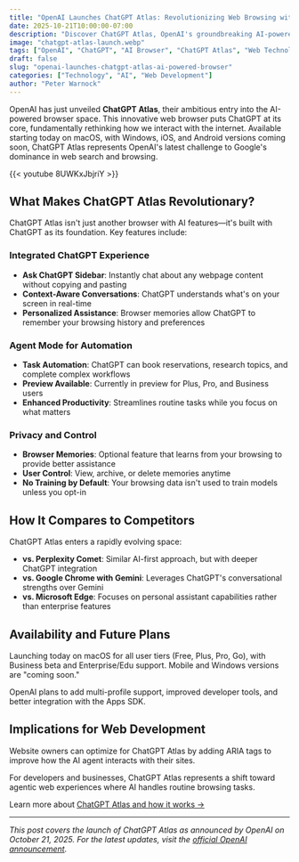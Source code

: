 ```yaml
---
title: "OpenAI Launches ChatGPT Atlas: Revolutionizing Web Browsing with AI"
date: 2025-10-21T10:00:00-07:00
description: "Discover ChatGPT Atlas, OpenAI's groundbreaking AI-powered browser that integrates ChatGPT directly into web browsing, featuring agent mode, browser memories, and personalized assistance."
image: "chatgpt-atlas-launch.webp"
tags: ["OpenAI", "ChatGPT", "AI Browser", "ChatGPT Atlas", "Web Technology", "AI Innovation"]
draft: false
slug: "openai-launches-chatgpt-atlas-ai-powered-browser"
categories: ["Technology", "AI", "Web Development"]
author: "Peter Warnock"
---
```


OpenAI has just unveiled **ChatGPT Atlas**, their ambitious entry into the AI-powered browser space. This innovative web browser puts ChatGPT at its core, fundamentally rethinking how we interact with the internet. Available starting today on macOS, with Windows, iOS, and Android versions coming soon, ChatGPT Atlas represents OpenAI's latest challenge to Google's dominance in web search and browsing.

{{< youtube 8UWKxJbjriY >}}

## What Makes ChatGPT Atlas Revolutionary?

ChatGPT Atlas isn't just another browser with AI features—it's built with ChatGPT as its foundation. Key features include:

### Integrated ChatGPT Experience
- **Ask ChatGPT Sidebar**: Instantly chat about any webpage content without copying and pasting
- **Context-Aware Conversations**: ChatGPT understands what's on your screen in real-time
- **Personalized Assistance**: Browser memories allow ChatGPT to remember your browsing history and preferences

### Agent Mode for Automation
- **Task Automation**: ChatGPT can book reservations, research topics, and complete complex workflows
- **Preview Available**: Currently in preview for Plus, Pro, and Business users
- **Enhanced Productivity**: Streamlines routine tasks while you focus on what matters

### Privacy and Control
- **Browser Memories**: Optional feature that learns from your browsing to provide better assistance
- **User Control**: View, archive, or delete memories anytime
- **No Training by Default**: Your browsing data isn't used to train models unless you opt-in

## How It Compares to Competitors

ChatGPT Atlas enters a rapidly evolving space:

- **vs. Perplexity Comet**: Similar AI-first approach, but with deeper ChatGPT integration
- **vs. Google Chrome with Gemini**: Leverages ChatGPT's conversational strengths over Gemini
- **vs. Microsoft Edge**: Focuses on personal assistant capabilities rather than enterprise features

## Availability and Future Plans

Launching today on macOS for all user tiers (Free, Plus, Pro, Go), with Business beta and Enterprise/Edu support. Mobile and Windows versions are "coming soon."

OpenAI plans to add multi-profile support, improved developer tools, and better integration with the Apps SDK.

## Implications for Web Development

Website owners can optimize for ChatGPT Atlas by adding ARIA tags to improve how the AI agent interacts with their sites.

For developers and businesses, ChatGPT Atlas represents a shift toward agentic web experiences where AI handles routine browsing tasks.

Learn more about [ChatGPT Atlas and how it works →](/tools/chatgpt-atlas-ai-powered-browser/)

---

*This post covers the launch of ChatGPT Atlas as announced by OpenAI on October 21, 2025. For the latest updates, visit the [official OpenAI announcement](https://openai.com/index/introducing-chatgpt-atlas/).*

